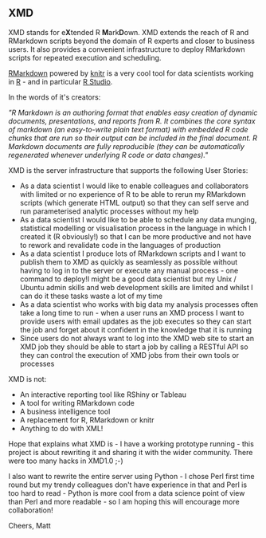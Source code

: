 ## XMD

XMD stands for e<b>X</b>tended R <b>M</b>ark<b>D</b>own.  XMD extends the reach of R and RMarkdown scripts beyond the domain of R experts and closer to business users.  It also provides a convenient infrastructure to deploy RMarkdown scripts for repeated execution and scheduling.

[RMarkdown](http://rmarkdown.rstudio.com/) powered by [knitr](http://yihui.name/knitr/) is a very cool tool for data scientists working in [R](http://www.r-project.org/) - and in particular [R Studio](http://www.rstudio.com/).

In the words of it's creators:

_"R Markdown is an authoring format that enables easy creation of dynamic documents, presentations, and reports from R. It combines the core syntax of markdown (an easy-to-write plain text format) with embedded R code chunks that are run so their output can be included in the final document. R Markdown documents are fully reproducible (they can be automatically regenerated whenever underlying R code or data changes)."_

XMD is the server infrastructure that supports the following User Stories:

* As a data scientist I would like to enable colleagues and collaborators with limited or no experience of R to be able to rerun my RMarkdown scripts (which generate HTML output) so that they can self serve and run parameterised analytic processes without my help 
* As a data scientist I would like to be able to schedule any data munging, statistical modelling or visualisation process in the language in which I created it (R obviously!) so that I can be more productive and not have to rework and revalidate code in the languages of production
* As a data scientist I produce lots of RMarkdown scripts and I want to publish them to XMD as quickly as seamlessly as possible without having to log in to the server or execute any manual process - one command to deploy!I might be a good data scientist but my Unix / Ubuntu admin skills and web development skills are limited and whilst I can do it these tasks waste a lot of my time
* As a data scientist who works with big data my analysis processes often take a long time to run - when a user runs an XMD process I want to provide users with email updates as the job executes so they can start the job and forget about it confident in the knowledge that it is running
* Since users do not always want to log into the XMD web site to start an XMD job they should be able to start a job by calling a RESTful API so they can control the execution of XMD jobs from their own tools or processes

XMD is not:

* An interactive reporting tool like RShiny or Tableau
* A tool for writing RMarkdown code
* A business intelligence tool 
* A replacement for R, RMarkdown or knitr
* Anything to do with XML!

Hope that explains what XMD is - I have a working prototype running - this project is about rewriting it and sharing it with the wider community.  There were too many hacks in XMD1.0 ;-)

I also want to rewrite the entire server using Python - I chose Perl first time round but my trendy colleagues don't have experience in that and Perl is too hard to read - Python is more  cool from a data science point of view than Perl and more readable - so I am hoping this will encourage more collaboration!  

Cheers,
Matt


